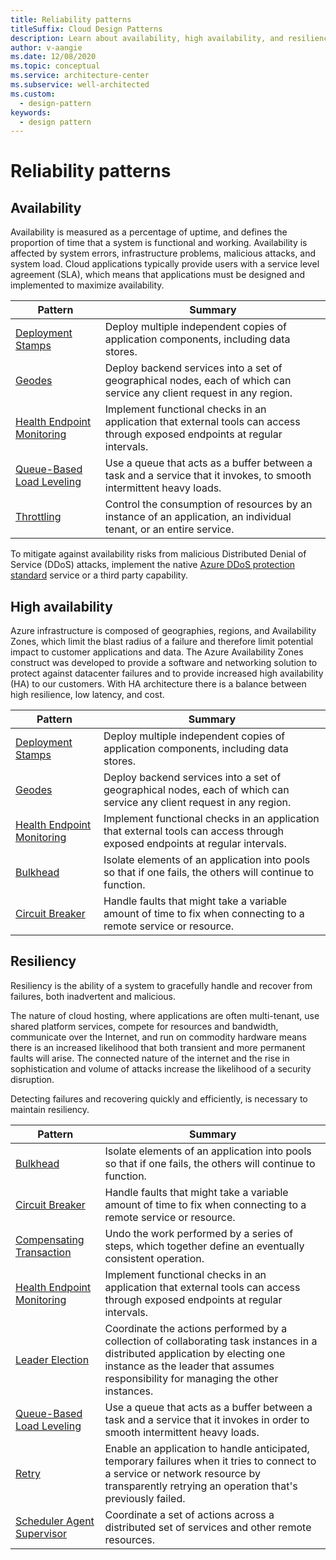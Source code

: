 ```yaml
---
title: Reliability patterns
titleSuffix: Cloud Design Patterns
description: Learn about availability, high availability, and resiliency as factors that are related to reliability patterns.
author: v-aangie
ms.date: 12/08/2020
ms.topic: conceptual
ms.service: architecture-center
ms.subservice: well-architected
ms.custom:
  - design-pattern
keywords:
  - design pattern
---
```


# Reliability patterns

## Availability

Availability is measured as a percentage of uptime, and defines the proportion of time that a system is functional and working. Availability is affected by system errors, infrastructure problems, malicious attacks, and system load. Cloud applications typically provide users with a service level agreement (SLA), which means that applications must be designed and implemented to maximize availability.

|                            Pattern                             |                                                           Summary                                                            |
|----------------------------------------------------------------|------------------------------------------------------------------------------------------------------------------------------|
|           [Deployment Stamps](../patterns/deployment-stamp.md)          |                 Deploy multiple independent copies of application components, including data stores.                         |
| [Geodes](../patterns/geodes.md) | Deploy backend services into a set of geographical nodes, each of which can service any client request in any region. |
| [Health Endpoint Monitoring](../patterns/health-endpoint-monitoring.md) | Implement functional checks in an application that external tools can access through exposed endpoints at regular intervals. |
|  [Queue-Based Load Leveling](../patterns/queue-based-load-leveling.md)  | Use a queue that acts as a buffer between a task and a service that it invokes, to smooth intermittent heavy loads.  |
|                 [Throttling](../patterns/throttling.md)                 |   Control the consumption of resources by an instance of an application, an individual tenant, or an entire service.    |

To mitigate against availability risks from malicious Distributed Denial of Service (DDoS) attacks, implement the native [Azure DDoS protection standard](/azure/virtual-network/ddos-protection-overview) service or a third party capability.

## High availability

Azure infrastructure is composed of geographies, regions, and Availability Zones, which limit the blast radius of a failure and therefore limit potential impact to customer applications and data. The Azure Availability Zones construct was developed to provide a software and networking solution to protect against datacenter failures and to provide increased high availability (HA) to our customers. With HA architecture there is a balance between high resilience, low latency, and cost.

| Pattern | Summary |
|--|--|
| [Deployment Stamps](../patterns/deployment-stamp.md) | Deploy multiple independent copies of application components, including data stores. |
| [Geodes](../patterns/geodes.md) | Deploy backend services into a set of geographical nodes, each of which can service any client request in any region. |
| [Health Endpoint Monitoring](../patterns/health-endpoint-monitoring.md) | Implement functional checks in an application that external tools can access through exposed endpoints at regular intervals. |
| [Bulkhead](../patterns/bulkhead.md) | Isolate elements of an application into pools so that if one fails, the others will continue to function. |
| [Circuit Breaker](../patterns/circuit-breaker.md) | Handle faults that might take a variable amount of time to fix when connecting to a remote service or resource. |

## Resiliency

Resiliency is the ability of a system to gracefully handle and recover from failures, both inadvertent and malicious.

The nature of cloud hosting, where applications are often multi-tenant, use shared platform services, compete for resources and bandwidth, communicate over the Internet, and run on commodity hardware means there is an increased likelihood that both transient and more permanent faults will arise. The connected nature of the internet and the rise in sophistication and volume of attacks increase the likelihood of a security disruption.

Detecting failures and recovering quickly and efficiently, is necessary to maintain resiliency.

|                            Pattern                             |                                                                                                      Summary                                                                                                       |
|----------------------------------------------------------------|--------------------------------------------------------------------------------------------------------------------------------------------------------------------------------------------------------------------|
|                   [Bulkhead](../patterns/bulkhead.md)                   |                                                     Isolate elements of an application into pools so that if one fails, the others will continue to function.                                                      |
|            [Circuit Breaker](../patterns/circuit-breaker.md)            |                                                  Handle faults that might take a variable amount of time to fix when connecting to a remote service or resource.                                                   |
|   [Compensating Transaction](../patterns/compensating-transaction.md)   |                                                      Undo the work performed by a series of steps, which together define an eventually consistent operation.                                                       |
| [Health Endpoint Monitoring](../patterns/health-endpoint-monitoring.md) |                                            Implement functional checks in an application that external tools can access through exposed endpoints at regular intervals.                                            |
|            [Leader Election](../patterns/leader-election.md)            | Coordinate the actions performed by a collection of collaborating task instances in a distributed application by electing one instance as the leader that assumes responsibility for managing the other instances. |
|  [Queue-Based Load Leveling](../patterns/queue-based-load-leveling.md)  |                                            Use a queue that acts as a buffer between a task and a service that it invokes in order to smooth intermittent heavy loads.                                             |
|                      [Retry](../patterns/retry.md)                      |             Enable an application to handle anticipated, temporary failures when it tries to connect to a service or network resource by transparently retrying an operation that's previously failed.             |
| [Scheduler Agent Supervisor](../patterns/scheduler-agent-supervisor.md) |                                                            Coordinate a set of actions across a distributed set of services and other remote resources.
